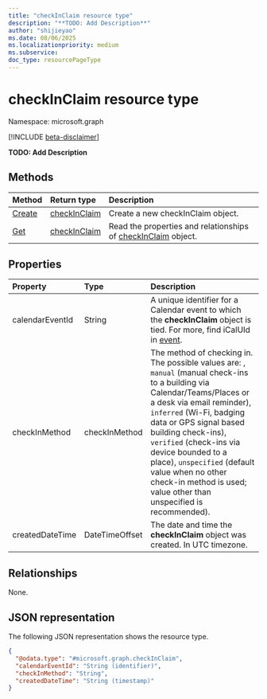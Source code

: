```yaml
---
title: "checkInClaim resource type"
description: "**TODO: Add Description**"
author: "shijieyao"
ms.date: 08/06/2025
ms.localizationpriority: medium
ms.subservice:
doc_type: resourcePageType
---
```


# checkInClaim resource type

Namespace: microsoft.graph

[!INCLUDE [beta-disclaimer](../../includes/beta-disclaimer.md)]

**TODO: Add Description**


## Methods
|Method|Return type|Description|
|:---|:---|:---|
|[Create](../api/place-post-checkins.md)|[checkInClaim](../resources/checkinclaim.md)|Create a new checkInClaim object.|
|[Get](../api/checkinclaim-get.md)|[checkInClaim](../resources/checkinclaim.md)|Read the properties and relationships of [checkInClaim](../resources/checkinclaim.md) object.|

## Properties
|Property|Type|Description|
|:---|:---|:---|
|calendarEventId|String| A unique identifier for a Calendar event to which the **checkInClaim** object is tied. For more, find iCalUId in [event](../resources/event.md). |
|checkInMethod|checkInMethod| The method of checking in. The possible values are: , `manual` (manual check-ins to a building via Calendar/Teams/Places or a desk via email reminder), `inferred` (Wi-Fi, badging data or GPS signal based building check-ins), `verified` (check-ins via device bounded to a place), `unspecified` (default value when no other check-in method is used; value other than unspecified is recommended).|
|createdDateTime|DateTimeOffset| The date and time the **checkInClaim** object was created. In UTC timezone. |

## Relationships
None.

## JSON representation
The following JSON representation shows the resource type.
<!-- {
  "blockType": "resource",
  "keyProperty": "calendarEventId",
  "@odata.type": "microsoft.graph.checkInClaim",
  "openType": false
}
-->
``` json
{
  "@odata.type": "#microsoft.graph.checkInClaim",
  "calendarEventId": "String (identifier)",
  "checkInMethod": "String",
  "createdDateTime": "String (timestamp)"
}
```

